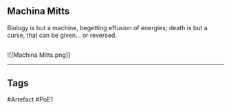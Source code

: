 ## Machina Mitts
Biology is but a machine, begetting effusion of energies; death is but a curse, that can be given... or reversed.
##
![[Machina Mitts.png]]

---
## Tags
#Artefact
#PoE1